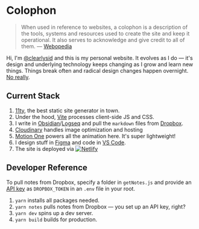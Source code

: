 # Colophon

> When used in reference to websites, a colophon is a description of the tools, systems and resources used to create the site and keep it operational. It also serves to acknowledge and give credit to all of them. — [Webopedia](https://www.webopedia.com/definitions/colophon/)

Hi, I'm [@clearlysid](https://twitter.com/clearlysid) and this is my personal website. It evolves as I do — it's design and underlying technology keeps changing as I grow and learn new things. Things break often and radical design changes happen overnight. [No really](https://twitter.com/clearlysid/status/1394198294193086465?s=20).

## Current Stack

1. [11ty](https://www.11ty.dev/), the best static site generator in town.
2. Under the hood, [Vite](https://vitejs.dev/) processes client-side JS and CSS.
3. I write in [Obsidian](https://obsidian.md)/[Logseq](https://logseq.com/blog/about) and pull the `markdown` files from [Dropbox](https://www.dropbox.com).
4. [Cloudinary](https://cloudinary.com/) handles image optimization and hosting
5. [Motion One](https://motion.dev) powers all the animation here. It's super lightweight!
6. I design stuff in [Figma](https://www.figma.com/) and code in [VS Code](https://code.visualstudio.com/).
7. The site is deployed via [![Netlify](https://api.netlify.com/api/v1/badges/4fc3be70-90bc-44a2-80f0-8deebc83575a/deploy-status)](https://app.netlify.com/sites/sidds/deploys)

## Developer Reference

To pull notes from Dropbox, specify a folder in `getNotes.js` and provide an [API key](https://dropbox.tech/developers/generate-an-access-token-for-your-own-account) as `DROPBOX_TOKEN` in an `.env` file in your root.

1. `yarn` installs all packages needed.
2. `yarn notes` pulls notes from Dropbox — you set up an API key, right?
3. `yarn dev` spins up a dev server.
4. `yarn build` builds for production.
